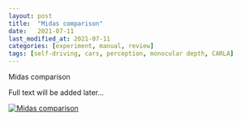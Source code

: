 ```yaml
---
layout: post
title:  "Midas comparison"
date:   2021-07-11
last_modified_at: 2021-07-11
categories: [experiment, manual, review]
tags: [self-driving, cars, perception, monocular depth, CARLA]
---
```


Midas comparison

Full text will be added later...

[![Midas comparison](https://img.youtube.com/vi/90wuushenn0/0.jpg)](https://www.youtube.com/watch?v=90wuushenn0)

